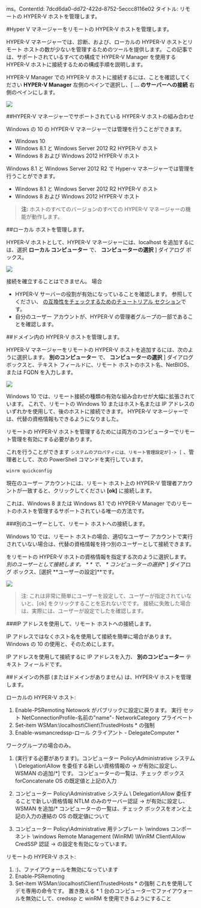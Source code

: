ms。ContentId: 7dcd6da0-dd72-422d-8752-5eccc8116e02
タイトル: リモートの HYPER-V ホストを管理します。

#Hyper V マネージャーをリモートの HYPER-V ホストを管理します。

HYPER-V マネージャーでは、診断、および、ローカルの HYPER-V ホストとリモート ホストの数が少ないを管理するためのツールを提供します。
この記事では、サポートされているすべての構成で HYPER-V Manager を使用する HYPER-V ホストに接続するための構成手順を説明します。

HYPER-V Manager での HYPER-V ホストに接続するには、ことを確認してください **HYPER-V Manager** 左側のペインで選択し、[ **... のサーバーへの接続** 右側のペインにします。

![](media/HyperVManager-ConnectToHost.png)

##HYPER-V マネージャーでサポートされている HYPER-V ホストの組み合わせ

Windows の 10 の HYPER-V マネージャーでは管理を行うことができます。
* Windows 10
* Windows 8.1 と Windows Server 2012 R2 HYPER-V ホスト
* Windows 8 および Windows 2012 HYPER-V ホスト

Windows 8.1 と Windows Server 2012 R2 で Hyper-v マネージャーでは管理を行うことができます。
* Windows 8.1 と Windows Server 2012 R2 HYPER-V ホスト
* Windows 8 および Windows 2012 HYPER-V ホスト

> **注:** ホストのすべてのバージョンのすべての HYPER-V マネージャーの機能が動作します。

##ローカル ホストを管理します。

HYPER-V ホストとして、HYPER-V マネージャーには、localhost を追加するには、選択 **ローカル コンピューター** で、 **コンピューターの選択** ] ダイアログ ボックス。

![](media/HyperVManager-ConnectToLocalHost.png)

接続を確立することはできません。 場合
*  HYPER-V サーバーの役割が有効になっていることを確認します。
    参照してください、 [の互換性をチェックするためのチュートリアル セクション](../quick_start/walkthrough_compatibility.md)です。
*  自分のユーザー アカウントが、HYPER-V の管理者グループの一部であることを確認します。


##ドメイン内の HYPER-V ホストを管理します。

HYPER-V マネージャーをリモートの HYPER-V ホストを追加するには、次のように選択します。 **別のコンピューター** で、 **コンピューターの選択** ] ダイアログ ボックスと、テキスト フィールドに、リモート ホストのホスト名、NetBIOS、または FQDN を入力します。

![](media/HyperVManager-ConnectToRemoteHost.png)

Windows 10 では、リモート接続の種類の有効な組み合わせが大幅に拡張されています。
これで、リモートの Windows 10 またはホスト名または IP アドレスのいずれかを使用して、後のホストに接続できます。
HYPER-V マネージャーでは、代替の資格情報もできるようになりました。



リモートの HYPER-V ホストを管理するためには両方のコンピューターでリモート管理を有効にする必要があります。

これを行うことができます `システムのプロパティには、リモート管理設定が]-> [` 、管理者として、次の PowerShell コマンドを実行しています。



``` PowerShell
winrm quickconfig
```

現在のユーザー アカウントには、リモート ホスト上の HYPER-V 管理者アカウントが一致すると、クリックしてください **[ok]** に接続します。



これは、Windows 8 または Windows 8.1 での HYPER-V Manager でのリモートのホストを管理するサポートされている唯一の方法です。


###別のユーザーとして、リモート ホストへの接続します。

Windows 10 では、リモート ホストの場合、適切なユーザー アカウントで実行されていない場合は、代替の資格情報を持つ別のユーザーとして接続できます。

をリモートの HYPER-V ホストの資格情報を指定する次のように選択します。 **別のユーザーとして接続します。 * * で、* * コンピューターの選択** ] ダイアログ ボックス、[選択 **ユーザーの設定]**です。

![](media/HyperVManager-ConnectToRemoteHostAltCreds.png)

> 注: これは非常に簡単にユーザーを設定して、ユーザーが指定されていないと、[ok] をクリックすることを忘れないでです。
> 接続に失敗した場合は、実際には、ユーザーが設定でしたを確認します。

###IP アドレスを使用して、リモート ホストへの接続します。

IP アドレスではなくホスト名を使用して接続を簡単に場合があります。
Windows の 10 の使用と、そのためにします。

IP アドレスを使用して接続するに IP アドレスを入力、 **別のコンピューター** テキスト フィールドです。


##ドメインの外部 (またはドメインがありません) は、HYPER-V ホストを管理します。

ローカルの HYPER-V ホスト:
1.  Enable-PSRemoting
    Netowork がパブリックに設定に戻ります。
    実行
    セット NetConnectionProfile-名前の"name"- NetworkCategory プライベート
2. Set-item WSMan:\localhost\Client\TrustedHosts * の強制
3. Enable-wsmancredssp-ロール クライアント - DelegateComputer *

ワークグループの場合のみ。
1. (実行する必要があります)。コンピューター Policy\Administrative システム \ Delegation\Allow を委任する新しい資格情報の → が有効に設定し、WSMAN の追加/*] です。
    コンピューターの一覧は、チェック ボックス forConcatenate OS の既定値と上記の入力
    
2. コンピューター Policy\Administrative システム \ Delegation\Allow 委任することで新しい資格情報 NTLM のみのサーバー認証 → が有効に設定し、WSMAN を追加/* コンピューターの一覧は、チェック ボックスをオンと上記の入力の連結の OS の既定値について
3. コンピューター Policy\Administrative 用テンプレート \windows コンポーネント \windows Remote Management (WinRM) \WinRM Client\Allow CredSSP 認証 → の設定を有効になっています。

リモートの HYPER-V ホスト:
1. :)、ファイアウォールを無効になっています
2. Enable-PSRemoting
3. Set-item WSMan:\localhost\Client\TrustedHosts * の強制
    これを使用してデモ専用の命令です。
    置き換える * 1 台のコンピューターでファイアウォールを無効にして、credssp と winRM を使用できるようにすること






